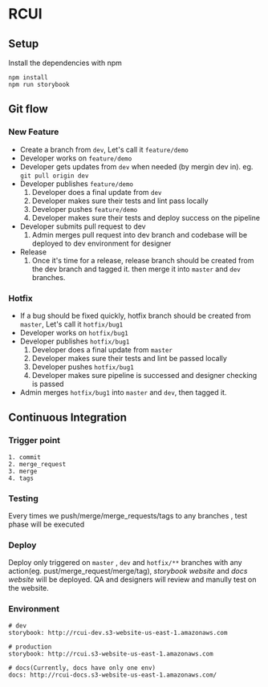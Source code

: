 # RCUI

## Setup
Install the dependencies with npm
```shell
npm install
npm run storybook
```
## Git flow
### New Feature
  - Create a branch from `dev`, Let's call it `feature/demo`
  - Developer works on `feature/demo`
  - Developer gets updates from `dev` when needed (by mergin dev in). eg. `git pull origin dev`
  - Developer publishes `feature/demo`
    1. Developer does a final update from `dev`
    2. Developer makes sure their tests and lint pass locally
    3. Developer pushes `feature/demo`
    4. Developer makes sure their tests and deploy success on the pipeline
  - Developer submits pull request to dev
    1. Admin merges pull request into dev branch and codebase will be deployed to dev environment for designer
  - Release
    1. Once it's time for a release, release branch should be created from the dev branch and tagged it. then merge it into `master` and `dev` branches.

### Hotfix
  - If a bug should be fixed quickly, hotfix branch should be created from `master`, Let's call it `hotfix/bug1`
  - Developer works on `hotfix/bug1`
  - Developer publishes `hotfix/bug1`
    1. Developer does a final update from `master`
    2. Developer makes sure their tests and lint be passed locally
    3. Developer pushes `hotfix/bug1`
    4. Developer makes sure pipeline is successed and designer checking is passed
  - Admin merges `hotfix/bug1` into `master` and `dev`, then tagged it. 

## Continuous Integration
  ### Trigger point
    1. commit
    2. merge_request
    3. merge
    4. tags
  
  ### Testing
  Every times we push/merge/merge_requests/tags to any branches , test phase will be executed

  ### Deploy
  Deploy only triggered on `master` , `dev` and `hotfix/**` branches with any action(eg. pust/merge_request/merge/tag), *storybook website* and *docs website* will be deployed. QA and designers will review and manully test on the website.

  ### Environment
  ```shell
  # dev
  storybook: http://rcui-dev.s3-website-us-east-1.amazonaws.com

  # production
  storybook: http://rcui.s3-website-us-east-1.amazonaws.com
  
  # docs(Currently, docs have only one env)
  docs: http://rcui-docs.s3-website-us-east-1.amazonaws.com/
  ```
